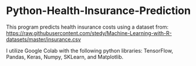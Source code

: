 # Python-Health-Insurance-Prediction
This program predicts health insurance costs using a dataset from: https://raw.githubusercontent.com/stedy/Machine-Learning-with-R-datasets/master/insurance.csv 


I utilize Google Colab with the following python libraries: TensorFlow, Pandas, Keras, Numpy, SKLearn, and Matplotlib.
